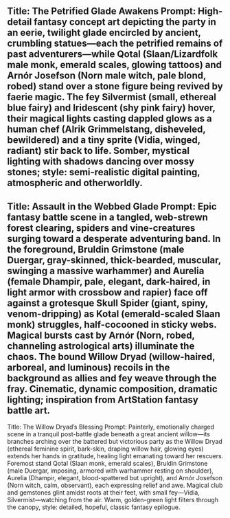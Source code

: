 Title: The Petrified Glade Awakens
Prompt: High-detail fantasy concept art depicting the party in an eerie, twilight glade encircled by ancient, crumbling statues—each the petrified remains of past adventurers—while Qotal (Slaan/Lizardfolk male monk, emerald scales, glowing tattoos) and Arnór Josefson (Norn male witch, pale blond, robed) stand over a stone figure being revived by faerie magic. The fey Silvermist (small, ethereal blue fairy) and Iridescent (shy pink fairy) hover, their magical lights casting dappled glows as a human chef (Alrik Grimmelstang, disheveled, bewildered) and a tiny sprite (Vidia, winged, radiant) stir back to life. Somber, mystical lighting with shadows dancing over mossy stones; style: semi-realistic digital painting, atmospheric and otherworldly.
---
Title: Assault in the Webbed Glade
Prompt: Epic fantasy battle scene in a tangled, web-strewn forest clearing, spiders and vine-creatures surging toward a desperate adventuring band. In the foreground, Bruldin Grimstone (male Duergar, gray-skinned, thick-bearded, muscular, swinging a massive warhammer) and Aurelia (female Dhampir, pale, elegant, dark-haired, in light armor with crossbow and rapier) face off against a grotesque Skull Spider (giant, spiny, venom-dripping) as Kotal (emerald-scaled Slaan monk) struggles, half-cocooned in sticky webs. Magical bursts cast by Arnór (Norn, robed, channeling astrological arts) illuminate the chaos. The bound Willow Dryad (willow-haired, arboreal, and luminous) recoils in the background as allies and fey weave through the fray. Cinematic, dynamic composition, dramatic lighting; inspiration from ArtStation fantasy battle art.
---
Title: The Willow Dryad’s Blessing
Prompt: Painterly, emotionally charged scene in a tranquil post-battle glade beneath a great ancient willow—its branches arching over the battered but victorious party as the Willow Dryad (ethereal feminine spirit, bark-skin, draping willow hair, glowing eyes) extends her hands in gratitude, healing light emanating toward her rescuers. Foremost stand Qotal (Slaan monk, emerald scales), Bruldin Grimstone (male Duergar, imposing, armored with warhammer resting on shoulder), Aurelia (Dhampir, elegant, blood-spattered but upright), and Arnór Josefson (Norn witch, calm, observant), each expressing relief and awe. Magical club and gemstones glint amidst roots at their feet, with small fey—Vidia, Silvermist—watching from the air. Warm, golden-green light filters through the canopy, style: detailed, hopeful, classic fantasy epilogue.